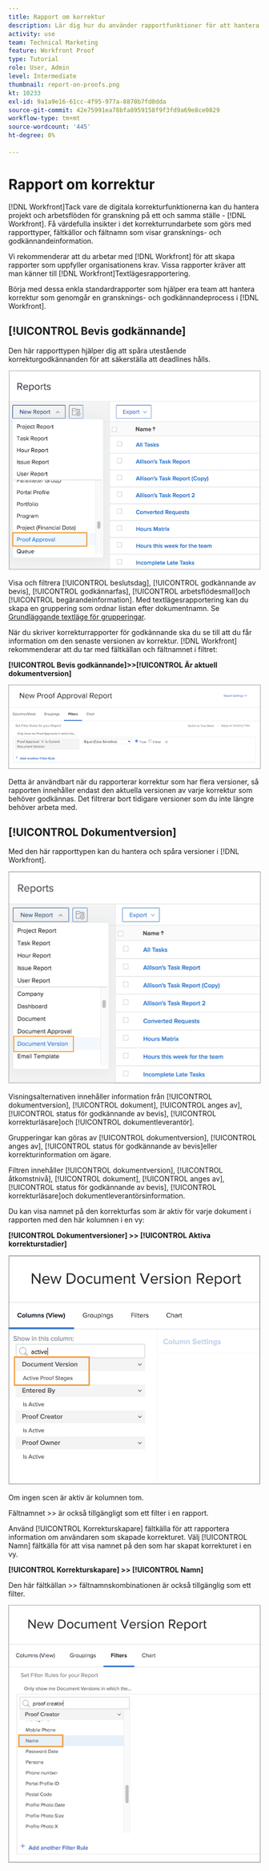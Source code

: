 ```yaml
---
title: Rapport om korrektur
description: Lär dig hur du använder rapportfunktioner för att hantera korrekturförloppet.
activity: use
team: Technical Marketing
feature: Workfront Proof
type: Tutorial
role: User, Admin
level: Intermediate
thumbnail: report-on-proofs.png
kt: 10233
exl-id: 9a1a9e16-61cc-4f95-977a-8870b7fd0dda
source-git-commit: 42e75991ea78bfa8959158f9f3fd9a69e8ce0829
workflow-type: tm+mt
source-wordcount: '445'
ht-degree: 0%

---
```


# Rapport om korrektur

[!DNL Workfront]Tack vare de digitala korrekturfunktionerna kan du hantera projekt och arbetsflöden för granskning på ett och samma ställe - [!DNL Workfront]. Få värdefulla insikter i det korrekturrundarbete som görs med rapporttyper, fältkällor och fältnamn som visar gransknings- och godkännandeinformation.

Vi rekommenderar att du arbetar med [!DNL Workfront] för att skapa rapporter som uppfyller organisationens krav. Vissa rapporter kräver att man känner till [!DNL Workfront]Textlägesrapportering.

Börja med dessa enkla standardrapporter som hjälper era team att hantera korrektur som genomgår en gransknings- och godkännandeprocess i [!DNL Workfront].

## [!UICONTROL Bevis godkännande]

Den här rapporttypen hjälper dig att spåra utestående korrekturgodkännanden för att säkerställa att deadlines hålls.

![Välj [!UICONTROL Bevis godkännande] från [!UICONTROL Ny rapport] nedrullningsbar meny](assets/proof-system-setups-proof-approval-report.png)

Visa och filtrera [!UICONTROL beslutsdag], [!UICONTROL godkännande av bevis], [!UICONTROL godkännarfas], [!UICONTROL arbetsflödesmall]och [!UICONTROL begärandeinformation]. Med textlägesrapportering kan du skapa en gruppering som ordnar listan efter dokumentnamn. Se [Grundläggande textläge för grupperingar](https://experienceleague.adobe.com/docs/workfront-learn/tutorials-workfront/reporting/intermediate-reporting/basic-text-mode-for-groupings.html?lang=en).

När du skriver korrekturrapporter för godkännande ska du se till att du får information om den senaste versionen av korrektur. [!DNL Workfront] rekommenderar att du tar med fältkällan och fältnamnet i filtret:

**[!UICONTROL Bevis godkännande]>>[!UICONTROL Är aktuell dokumentversion]**

![Fliken Filter i Report Builder](assets/proof-system-setups-proof-approval-report-is-current-version.png)

Detta är användbart när du rapporterar korrektur som har flera versioner, så rapporten innehåller endast den aktuella versionen av varje korrektur som behöver godkännas. Det filtrerar bort tidigare versioner som du inte längre behöver arbeta med.

## [!UICONTROL Dokumentversion]

Med den här rapporttypen kan du hantera och spåra versioner i [!DNL Workfront].

![Välj [!UICONTROL Dokumentversion] från [!UICONTROL Ny rapport] nedrullningsbar meny](assets/proof-system-setups-document-version-report.png)

Visningsalternativen innehåller information från [!UICONTROL dokumentversion], [!UICONTROL dokument], [!UICONTROL anges av], [!UICONTROL status för godkännande av bevis], [!UICONTROL korrekturläsare]och [!UICONTROL dokumentleverantör].

Grupperingar kan göras av [!UICONTROL dokumentversion], [!UICONTROL anges av], [!UICONTROL status för godkännande av bevis]eller korrekturinformation om ägare.

Filtren innehåller [!UICONTROL dokumentversion], [!UICONTROL åtkomstnivå], [!UICONTROL dokument], [!UICONTROL anges av], [!UICONTROL status för godkännande av bevis], [!UICONTROL korrekturläsare]och dokumentleverantörsinformation.

Du kan visa namnet på den korrekturfas som är aktiv för varje dokument i rapporten med den här kolumnen i en vy:

**[!UICONTROL Dokumentversioner] >> [!UICONTROL Aktiva korrekturstadier]**

![Fliken Filter i Report Builder](assets/proof-system-setups-active-proof-stages.png)

Om ingen scen är aktiv är kolumnen tom.

Fältnamnet >> är också tillgängligt som ett filter i en rapport.

Använd [!UICONTROL Korrekturskapare] fältkälla för att rapportera information om användaren som skapade korrekturet. Välj [!UICONTROL Namn] fältkälla för att visa namnet på den som har skapat korrekturet i en vy.

**[!UICONTROL Korrekturskapare] >> [!UICONTROL Namn]**

Den här fältkällan >> fältnamnskombinationen är också tillgänglig som ett filter.

![Fliken Filter i Report Builder](assets/proof-system-setups-proof-creator-name.png)

<!--
Learn More Icon
Learn how to create reports in [!DNL Workfront] with the Report Creation class.
Access to proofing functionality
-->
